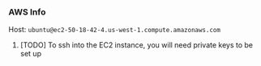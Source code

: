 ### AWS Info

Host: `ubuntu@ec2-50-18-42-4.us-west-1.compute.amazonaws.com`

1. [TODO] To ssh into the EC2 instance, you will need private keys to be set up





### 




###
